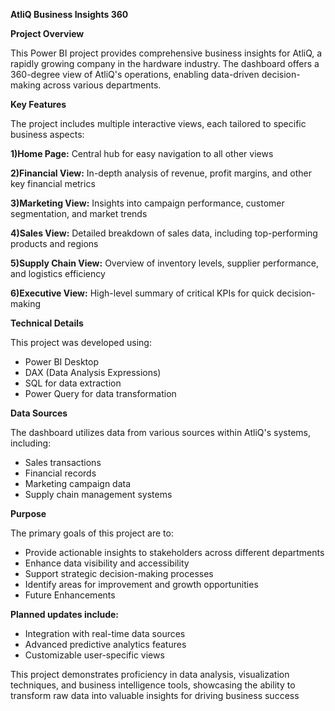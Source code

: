 **AtliQ Business Insights 360**

**Project Overview**

This Power BI project provides comprehensive business insights for AtliQ, a rapidly growing company in the hardware industry. The dashboard offers a 360-degree view of AtliQ's operations, enabling data-driven decision-making across various departments.

**Key Features**

The project includes multiple interactive views, each tailored to specific business aspects:

**1)Home Page:** Central hub for easy navigation to all other views

**2)Financial View:** In-depth analysis of revenue, profit margins, and other key financial metrics

**3)Marketing View:** Insights into campaign performance, customer segmentation, and market trends

**4)Sales View:** Detailed breakdown of sales data, including top-performing products and regions

**5)Supply Chain View:** Overview of inventory levels, supplier performance, and logistics efficiency

**6)Executive View:** High-level summary of critical KPIs for quick decision-making

**Technical Details**

This project was developed using:

+ Power BI Desktop
+ DAX (Data Analysis Expressions)
+ SQL for data extraction
+ Power Query for data transformation

**Data Sources**

The dashboard utilizes data from various sources within AtliQ's systems, including:
+ Sales transactions
+ Financial records
+ Marketing campaign data
+ Supply chain management systems

**Purpose**

The primary goals of this project are to:
- Provide actionable insights to stakeholders across different departments
- Enhance data visibility and accessibility
- Support strategic decision-making processes
- Identify areas for improvement and growth opportunities
- Future Enhancements

**Planned updates include:**
- Integration with real-time data sources
- Advanced predictive analytics features
- Customizable user-specific views

This project demonstrates proficiency in data analysis, visualization techniques, and business intelligence tools, showcasing the ability to transform raw data into valuable insights for driving business success
